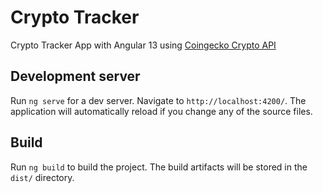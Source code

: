 # Crypto Tracker

Crypto Tracker App with Angular 13 using [Coingecko Crypto API](https://www.coingecko.com/en/api/documentation)

## Development server

Run `ng serve` for a dev server. Navigate to `http://localhost:4200/`. The application will automatically reload if you change any of the source files.

## Build

Run `ng build` to build the project. The build artifacts will be stored in the `dist/` directory.
